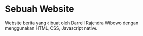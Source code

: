 # Sebuah Website

Website berita yang dibuat oleh Darrell Rajendra Wibowo dengan menggunakan HTML, CSS, Javascript native.